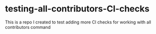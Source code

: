 # testing-all-contributors-CI-checks
This is a repo I created to test adding more CI checks for working with all contributors command
